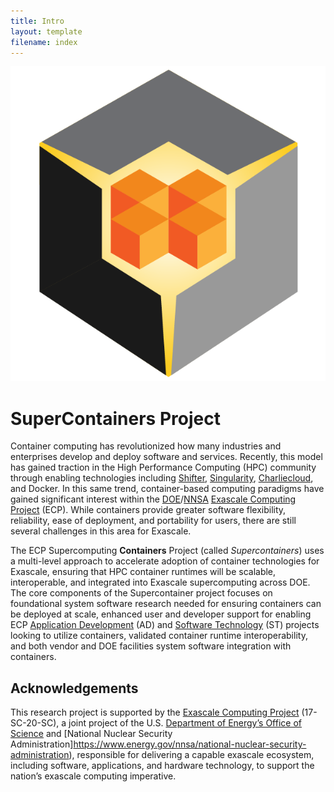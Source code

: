 ```yaml
---
title: Intro
layout: template
filename: index
--- 
```


![Supercontainers Logo](images/supercontainer_cropped.png)

# SuperContainers Project

Container computing has revolutionized how many industries and enterprises develop and deploy software and services. Recently, this model has gained traction in the High Performance Computing (HPC) community through enabling technologies including [Shifter](https://www.nersc.gov/research-and-development/user-defined-images), [Singularity](https://singularity.hpcng.org/), [Charliecloud](https://charliecloud.readthedocs.io/en/latest), and Docker.  In this same trend, container-based computing paradigms have gained significant interest within the [DOE](https://www.energy.gov)/[NNSA](https://www.energy.gov/nnsa/national-nuclear-security-administration) [Exascale Computing Project](https://exascaleproject.org/) (ECP). While containers provide greater software flexibility, reliability, ease of deployment, and portability for users, there are still several challenges in this area for Exascale.

The ECP Supercomputing **Containers** Project (called *Supercontainers*) uses a multi-level approach to accelerate adoption of container technologies for Exascale, ensuring that HPC container runtimes will be scalable, interoperable, and integrated into Exascale supercomputing across DOE. The core components of the Supercontainer project focuses on foundational system software research needed for ensuring containers can be deployed at scale, enhanced user and developer support for enabling ECP [Application Development](https://www.exascaleproject.org/research/#application) (AD) and [Software Technology](https://www.exascaleproject.org/research/#software) (ST) projects looking to utilize containers, validated container runtime interoperability, and both vendor and DOE facilities system software integration with containers.


## Acknowledgements

This research project is supported by the [Exascale Computing Project](https://exascaleproject.org/) (17-SC-20-SC), a joint project of the U.S. [Department of Energy’s Office of Science](https://www.energy.gov/science/office-science) and [National Nuclear Security Administration]https://www.energy.gov/nnsa/national-nuclear-security-administration), responsible for delivering a capable exascale ecosystem, including software, applications, and hardware technology, to support the nation’s exascale computing imperative.  